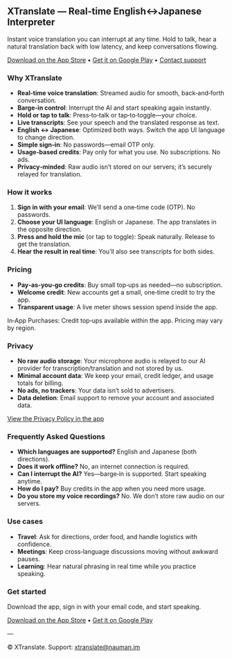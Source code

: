 ## XTranslate — Real‑time English↔Japanese Interpreter

Instant voice translation you can interrupt at any time. Hold to talk, hear a natural translation back with low latency, and keep conversations flowing.

[Download on the App Store](#) • [Get it on Google Play](#) • [Contact support](mailto:xtranslate@nauman.im)

### Why XTranslate
- **Real‑time voice translation**: Streamed audio for smooth, back‑and‑forth conversation.
- **Barge‑in control**: Interrupt the AI and start speaking again instantly.
- **Hold or tap to talk**: Press‑to‑talk or tap‑to‑toggle—your choice.
- **Live transcripts**: See your speech and the translated response as text.
- **English ↔ Japanese**: Optimized both ways. Switch the app UI language to change direction.
- **Simple sign‑in**: No passwords—email OTP only.
- **Usage‑based credits**: Pay only for what you use. No subscriptions. No ads.
- **Privacy‑minded**: Raw audio isn’t stored on our servers; it’s securely relayed for translation.

### How it works
1. **Sign in with your email**: We’ll send a one‑time code (OTP). No passwords.
2. **Choose your UI language**: English or Japanese. The app translates in the opposite direction.
3. **Press and hold the mic** (or tap to toggle): Speak naturally. Release to get the translation.
4. **Hear the result in real time**: You’ll also see transcripts for both sides.

### Pricing
- **Pay‑as‑you‑go credits**: Buy small top‑ups as needed—no subscription.
- **Welcome credit**: New accounts get a small, one‑time credit to try the app.
- **Transparent usage**: A live meter shows session spend inside the app.

In‑App Purchases: Credit top‑ups available within the app. Pricing may vary by region.

### Privacy
- **No raw audio storage**: Your microphone audio is relayed to our AI provider for transcription/translation and not stored by us.
- **Minimal account data**: We keep your email, credit ledger, and usage totals for billing.
- **No ads, no trackers**: Your data isn’t sold to advertisers.
- **Data deletion**: Email support to remove your account and associated data.

[View the Privacy Policy in the app](#)

### Frequently Asked Questions
- **Which languages are supported?** English and Japanese (both directions).
- **Does it work offline?** No, an internet connection is required.
- **Can I interrupt the AI?** Yes—barge‑in is supported. Start speaking anytime.
- **How do I pay?** Buy credits in the app when you need more usage.
- **Do you store my voice recordings?** No. We don’t store raw audio on our servers.

### Use cases
- **Travel**: Ask for directions, order food, and handle logistics with confidence.
- **Meetings**: Keep cross‑language discussions moving without awkward pauses.
- **Learning**: Hear natural phrasing in real time while you practice speaking.

### Get started
Download the app, sign in with your email code, and start speaking.

[Download on the App Store](#) • [Get it on Google Play](#)

—

© XTranslate. Support: xtranslate@nauman.im



